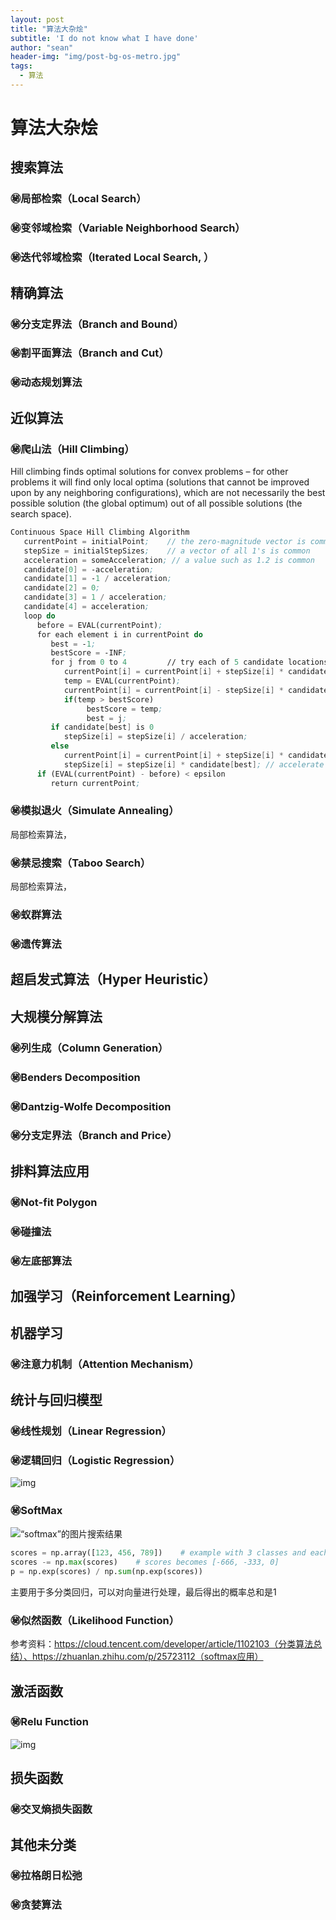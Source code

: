 ```yaml
---
layout: post
title: "算法大杂烩"
subtitle: 'I do not know what I have done'
author: "sean"
header-img: "img/post-bg-os-metro.jpg"
tags:
  - 算法
---
```




# 算法大杂烩

## 搜索算法

### ㊙️局部检索（Local Search）



### ㊙️变邻域检索（Variable Neighborhood Search）



### ㊙️迭代邻域检索（Iterated Local Search, ）



## 精确算法

### ㊙️分支定界法（Branch and Bound）



### ㊙️割平面算法（Branch and Cut）



### ㊙️动态规划算法



## 近似算法

### ㊙️爬山法（Hill Climbing）

Hill climbing finds optimal solutions for convex problems – for other problems it will find only local optima (solutions that cannot be improved upon by any neighboring configurations), which are not necessarily the best possible solution (the global optimum) out of all possible solutions (the search space). 

```scheme
Continuous Space Hill Climbing Algorithm
   currentPoint = initialPoint;    // the zero-magnitude vector is common
   stepSize = initialStepSizes;    // a vector of all 1's is common
   acceleration = someAcceleration; // a value such as 1.2 is common
   candidate[0] = -acceleration;
   candidate[1] = -1 / acceleration;
   candidate[2] = 0;
   candidate[3] = 1 / acceleration;
   candidate[4] = acceleration;
   loop do
      before = EVAL(currentPoint);
      for each element i in currentPoint do
         best = -1;
         bestScore = -INF;
         for j from 0 to 4         // try each of 5 candidate locations
            currentPoint[i] = currentPoint[i] + stepSize[i] * candidate[j];
            temp = EVAL(currentPoint);
            currentPoint[i] = currentPoint[i] - stepSize[i] * candidate[j];
            if(temp > bestScore)
                 bestScore = temp;
                 best = j;
         if candidate[best] is 0
            stepSize[i] = stepSize[i] / acceleration;
         else
            currentPoint[i] = currentPoint[i] + stepSize[i] * candidate[best];
            stepSize[i] = stepSize[i] * candidate[best]; // accelerate
      if (EVAL(currentPoint) - before) < epsilon 
         return currentPoint;
```

### ㊙️模拟退火（Simulate Annealing）

局部检索算法，



### ㊙️禁忌搜索（Taboo Search）

局部检索算法，





### ㊙️蚁群算法



### ㊙️遗传算法







## 超启发式算法（Hyper Heuristic）





## 大规模分解算法

### ㊙️列生成（Column Generation）



### ㊙️Benders Decomposition





### ㊙️Dantzig-Wolfe Decomposition





### ㊙️分支定界法（Branch and Price）



## 排料算法应用

### ㊙️Not-fit Polygon



### ㊙️碰撞法



### ㊙️左底部算法





## 加强学习（Reinforcement Learning）



## 机器学习

### ㊙️注意力机制（Attention Mechanism）





## 统计与回归模型

### ㊙️线性规划（Linear Regression）



### ㊙️逻辑回归（Logistic Regression）

![img](https://yuanxiaosc.github.io/2018/06/21/%E6%94%B9%E8%BF%9B%E7%A5%9E%E7%BB%8F%E7%BD%91%E7%BB%9C%E7%9A%84%E5%AD%A6%E4%B9%A0%E6%96%B9%E6%B3%95%E2%80%94%E2%80%94%E4%BA%A4%E5%8F%89%E7%86%B5/one_1.png)



### ㊙️SoftMax

![“softmax”的图片搜索结果](https://pic1.zhimg.com/v2-11758fbc2fc5bbbc60106926625b3a4f_1200x500.jpg)

```python
scores = np.array([123, 456, 789])    # example with 3 classes and each having large scores
scores -= np.max(scores)    # scores becomes [-666, -333, 0]
p = np.exp(scores) / np.sum(np.exp(scores))
```

主要用于多分类回归，可以对向量进行处理，最后得出的概率总和是1

### ㊙️似然函数（Likelihood Function）





参考资料：https://cloud.tencent.com/developer/article/1102103（分类算法总结）、https://zhuanlan.zhihu.com/p/25723112（softmax应用）

## 激活函数

### ㊙️Relu Function

![img](https://upload.wikimedia.org/wikipedia/commons/thumb/c/c9/Ramp_function.svg/325px-Ramp_function.svg.png)



## 损失函数

### ㊙️交叉熵损失函数





## 其他未分类

### ㊙️拉格朗日松弛



### ㊙️贪婪算法 

